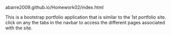 abarre2009.github.io/Homework02/index.html

This is a bootstrap portfolio application that is similar to the 1st portfolio site. click on any the tabs in the navbar to access the different pages associated with the site.


